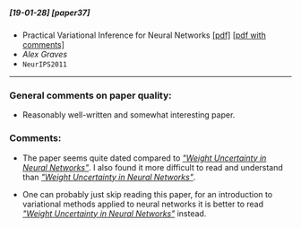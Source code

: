 ##### [19-01-28] [paper37]
- Practical Variational Inference for Neural Networks [[pdf]](https://www.cs.toronto.edu/~graves/nips_2011.pdf) [[pdf with comments]](https://github.com/fregu856/papers/blob/master/commented_pdfs/Practical%20Variational%20Inference%20for%20Neural%20Networks.pdf)
- *Alex Graves*
- `NeurIPS2011`

****

### General comments on paper quality:
- Reasonably well-written and somewhat interesting paper.

### Comments:
- The paper seems quite dated compared to [_"Weight Uncertainty in Neural Networks"_](https://github.com/fregu856/papers/blob/master/summaries/Weight%20Uncertainty%20in%20Neural%20Networks.md). I also found it more difficult to read and understand than [_"Weight Uncertainty in Neural Networks"_](https://github.com/fregu856/papers/blob/master/summaries/Weight%20Uncertainty%20in%20Neural%20Networks.md).

- One can probably just skip reading this paper, for an introduction to variational methods applied to neural networks it is better to read [_"Weight Uncertainty in Neural Networks"_](https://github.com/fregu856/papers/blob/master/summaries/Weight%20Uncertainty%20in%20Neural%20Networks.md) instead.
